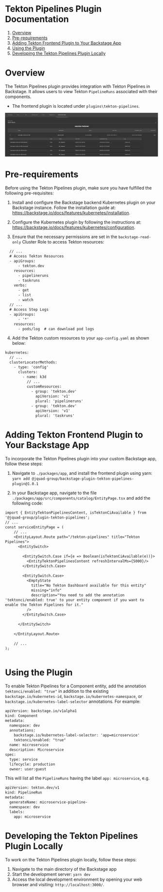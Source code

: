 # Tekton Pipelines Plugin Documentation

1. [Overview](#overview)
2. [Pre-requirements](#pre-requirements)
3. [Adding Tekton Frontend Plugin to Your Backstage App](#adding-tekton-frontend-plugin-to-your-backstage-app)
4. [Using the Plugin](#using-the-plugin)
5. [Developing the Tekton Pipelines Plugin Locally](#developing-the-tekton-pipelines-plugin-locally)

# Overview

The Tekton Pipelines plugin provides integration with Tekton Pipelines in Backstage. It allows users to view Tekton `PipelineRuns` associated with their components.

- The frontend plugin is located under `plugins\tekton-pipelines`.

![Dashboard](https://github.com/jquad-group/backstage-jquad/blob/main/img/tekton.png)


# Pre-requirements 

Before using the Tekton Pipelines plugin, make sure you have fulfilled the following pre-requisites:

1. Install and configure the Backstage backend Kubernetes plugin on your Backstage instance. Follow the installation guide at: https://backstage.io/docs/features/kubernetes/installation.

2. Configure the Kubernetes plugin by following the instructions at: https://backstage.io/docs/features/kubernetes/configuration.

3. Ensure that the necessary permissions are set in the `backstage-read-only` Cluster Role to access Tekton resources:

```
  // ...
  # Access Tekton Resources
  - apiGroups:
      - tekton.dev
    resources:
      - pipelineruns
      - taskruns
    verbs:
      - get
      - list      
      - watch
  // ...
  # Access Step Logs
  - apiGroups:
      - '*'
    resources:
      - pods/log  # can download pod logs
```

4. Add the Tekton custom resources to your `app-config.yaml` as shown below:

```
kubernetes:
  // ...
  clusterLocatorMethods:
    - type: 'config'
      clusters:
        - name: k3d      
          // ...
          customResources:
            - group: 'tekton.dev'
              apiVersion: 'v1'
              plural: 'pipelineruns'              
            - group: 'tekton.dev'
              apiVersion: 'v1'
              plural: 'taskruns'
```

# Adding Tekton Frontend Plugin to Your Backstage App

To incorporate the Tekton Pipelines plugin into your custom Backstage app, follow these steps:

1. Navigate to `./packages/app`, and install the frontend plugin using yarn:
`yarn add @jquad-group/backstage-plugin-tekton-pipelines-plugin@1.0.1`

2. In your Backstage app, navigate to the file `./packages/app/src/components/catalog/EntityPage.tsx` and add the following code:

```
import { EntityTektonPipelinesContent, isTektonCiAvailable } from '@jquad-group/plugin-tekton-pipelines';
// ...
const serviceEntityPage = (
    // ...
    <EntityLayout.Route path="/tekton-pipelines" title="Tekton Pipelines">
      <EntitySwitch>

        <EntitySwitch.Case if={e => Boolean(isTektonCiAvailable(e))}>
          <EntityTektonPipelinesContent refreshIntervalMs={5000}/>
        </EntitySwitch.Case>

        <EntitySwitch.Case>
          <EmptyState
            title="No Tekton Dashboard available for this entity"
            missing="info"
            description="You need to add the annotation 'tektonci/enabled: true' to your entity component if you want to enable the Tekton Pipelines for it."
          />
        </EntitySwitch.Case>

      </EntitySwitch>

    </EntityLayout.Route>

    // ...
);
    
```

# Using the Plugin

To enable Tekton Pipelines for a Component entity, add the annotation `tektonci/enabled: "true"` in addition to the existing `backstage.io/kubernetes-id`, `backstage.io/kubernetes-namespace`, or `backstage.io/kubernetes-label-selector` annotations. For example:

```
apiVersion: backstage.io/v1alpha1
kind: Component
metadata:
  namespace: dev
  annotations:
    backstage.io/kubernetes-label-selector: 'app=microservice'
    tektonci/enabled: "true"
  name: microservice
  description: Microservice
spec:
  type: service
  lifecycle: production
  owner: user:guest
```

This will list all the `PipelineRuns` having the label `app: microservice`, e.g.

```
apiVersion: tekton.dev/v1
kind: PipelineRun
metadata:
  generateName: microservice-pipeline-
  namespace: dev
  labels:     
    app: microservice
```

# Developing the Tekton Pipelines Plugin Locally

To work on the Tekton Pipelines plugin locally, follow these steps:
1. Navigate to the main directory of the Backstage app
2. Start the development server: `yarn dev`
3. Access the local development environment by opening your web browser and visiting: `http://localhost:3000/`.  





